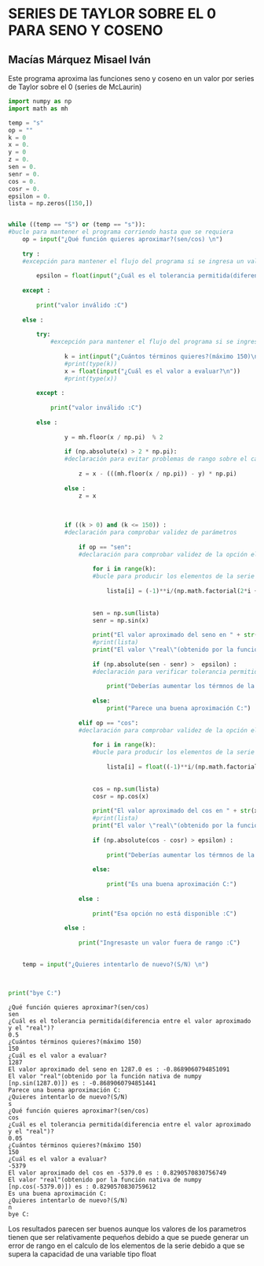 # SERIES DE TAYLOR SOBRE EL 0 PARA SENO Y COSENO


## Macías Márquez Misael Iván

Este programa aproxima las funciones seno y coseno en un valor por series de Taylor sobre el 0 (series de McLaurin)


```python
import numpy as np
import math as mh

temp = "s"
op = ""
k = 0
x = 0.
y = 0
z = 0.
sen = 0.
senr = 0.
cos = 0.
cosr = 0.
epsilon = 0.
lista = np.zeros([150,])


while ((temp == "S") or (temp == "s")):
#bucle para mantener el programa corriendo hasta que se requiera
    op = input("¿Qué función quieres aproximar?(sen/cos) \n")
    
    try :
    #excepción para mantener el flujo del programa si se ingresa un valor inválido
    
        epsilon = float(input("¿Cuál es el tolerancia permitida(diferencia entre el valor aproximado y el \"real\")? \n"))
        
    except :
        
        print("valor inválido :C")
        
    else :
        
        try:
            #excepción para mantener el flujo del programa si se ingresan valores inválidos
            
                k = int(input("¿Cuántos términos quieres?(máximo 150)\n"))
                #print(type(k))
                x = float(input("¿Cuál es el valor a evaluar?\n"))
                #print(type(x))
            
        except :
            
            print("valor inválido :C")
            
        else : 
            
                y = mh.floor(x / np.pi)  % 2
                
                if (np.absolute(x) > 2 * np.pi):
                #declaración para evitar problemas de rango sobre el cálculo de los elementos de la serie 
                
                    z = x - (((mh.floor(x / np.pi)) - y) * np.pi)
                    
                else :
                    z = x
                    
                   
                
                if ((k > 0) and (k <= 150)) :
                #declaración para comprobar validez de parámetros
                
                    if op == "sen":
                    #declaración para comprobar validez de la opción elegida
                    
                        for i in range(k):
                        #bucle para producir los elementos de la serie
                    
                            lista[i] = (-1)**i/(np.math.factorial(2*i + 1)) * z**(2*i + 1)
            
            
                        sen = np.sum(lista)
                        senr = np.sin(x)
            
                        print("El valor aproximado del seno en " + str(x) + " es : " + str(sen))
                        #print(lista)
                        print("El valor \"real\"(obtenido por la función nativa de numpy [np.sin(" + str(x) + ")]) es : " + str(senr))
            
                        if (np.absolute(sen - senr) >  epsilon) :
                        #declaración para verificar tolerancia permitida
                
                            print("Deberías aumentar los térmnos de la serie :C")
                
                        else:
                            print("Parece una buena aproximación C:")
                
                    elif op == "cos":
                    #declaración para comprobar validez de la opción elegida
                    
                        for i in range(k):
                        #bucle para producir los elementos de la serie
                
                            lista[i] = float((-1)**i/(np.math.factorial(2*i)) * z**(2*i))
            
            
                        cos = np.sum(lista)
                        cosr = np.cos(x)
            
                        print("El valor aproximado del cos en " + str(x) + " es : " + str(cos))
                        #print(lista)
                        print("El valor \"real\"(obtenido por la función nativa de numpy [np.cos(" + str(x) + ")]) es : " + str(cosr))
            
                        if (np.absolute(cos - cosr) > epsilon) :
                
                            print("Deberías aumentar los térmnos de la serie :C")
                
                        else:
                        
                            print("Es una buena aproximación C:")
                            
                    else :
                        
                        print("Esa opción no está disponible :C")
                    
                else :
                    
                    print("Ingresaste un valor fuera de rango :C")
                    

    temp = input("¿Quieres intentarlo de nuevo?(S/N) \n")
    

   
print("bye C:")
```

    ¿Qué función quieres aproximar?(sen/cos) 
    sen
    ¿Cuál es el tolerancia permitida(diferencia entre el valor aproximado y el "real")? 
    0.5
    ¿Cuántos términos quieres?(máximo 150)
    150
    ¿Cuál es el valor a evaluar?
    1287
    El valor aproximado del seno en 1287.0 es : -0.8689060794851091
    El valor "real"(obtenido por la función nativa de numpy [np.sin(1287.0)]) es : -0.8689060794851441
    Parece una buena aproximación C:
    ¿Quieres intentarlo de nuevo?(S/N) 
    s
    ¿Qué función quieres aproximar?(sen/cos) 
    cos
    ¿Cuál es el tolerancia permitida(diferencia entre el valor aproximado y el "real")? 
    0.05
    ¿Cuántos términos quieres?(máximo 150)
    150
    ¿Cuál es el valor a evaluar?
    -5379
    El valor aproximado del cos en -5379.0 es : 0.8290570830756749
    El valor "real"(obtenido por la función nativa de numpy [np.cos(-5379.0)]) es : 0.8290570830759612
    Es una buena aproximación C:
    ¿Quieres intentarlo de nuevo?(S/N) 
    n
    bye C:
    

Los resultados parecen ser buenos aunque los valores de los parametros tienen que ser relativamente pequeños debido a que se puede generar un error de rango en el calculo de los elementos de la serie debido a que se supera la capacidad de una variable tipo float

